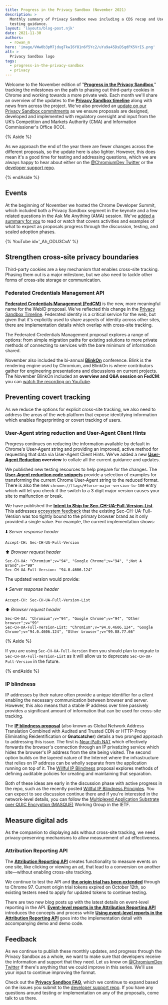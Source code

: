 ```yaml
---
title: Progress in the Privacy Sandbox (November 2021)
description: >
  Monthly summary of Privacy Sandbox news including a CDS recap and User-Agent
  testing guidance.
layout: 'layouts/blog-post.njk'
date: 2021-11-30
authors:
  - rowan_m
hero: 'image/VWw0b3pM7jdugTkwI6Y81n6f5Yc2/uYu9a45DsDSqdPX5VrIS.png'
alt: >
  Privacy Sandbox logo
tags:
  - progress-in-the-privacy-sandbox
  - privacy
---
```


Welcome to the November edition of "**[Progress in the Privacy
Sandbox](/tags/progress-in-the-privacy-sandbox/)**," tracking the milestones on
the path to phasing out third-party cookies in Chrome and working towards a more
private web. Each month we'll share an overview of the updates to the **[Privacy
Sandbox timeline](https://privacysandbox.com/timeline/)** along with news from
across the project. We've also provided an [update on our Privacy Sandbox
commitments](https://blog.google/around-the-globe/google-europe/update-our-privacy-sandbox-commitments/)
as we ensure proposals are designed, developed and implemented with regulatory
oversight and input from the UK’s Competition and Markets Authority (CMA) and
Information Commissioner's Office (ICO).

{% Aside %}

As we approach the end of the year there are fewer changes across the different
proposals, so the update here is also lighter. However, this does mean it's a
good time for testing and addressing questions, which we are always happy to
hear about either on the [@ChromiumDev Twitter](https://twitter.com/ChromiumDev)
or the [developer support
repo](https://github.com/GoogleChromeLabs/privacy-sandbox-dev-support).

{% endAside %}


## Events

At the beginning of November we hosted the Chrome Developer Summit, which
included both a Privacy Sandbox segment in the keynote and a few related
questions in the Ask Me Anything (AMA) session. We've [added a summary for
you](/docs/privacy-sandbox/cds21-update/) to read or watch that covers
activities and examples of what to expect as proposals progress through the
discussion, testing, and scaled adoption phases.


{% YouTube id='_Ah_ODU3CvA' %}


## Strengthen cross-site privacy boundaries

Third-party cookies are a key mechanism that enables cross-site tracking.
Phasing them out is a major milestone, but we also need to tackle other forms of
cross-site storage or communication.


### Federated Credentials Management API

**[Federated Credentials Management (FedCM)](https://github.com/WICG/FedCM)** is
the new, more meaningful name for the WebID proposal.  We've reflected this
change in the [Privacy Sandbox Timeline](https://privacysandbox.com/timeline/).
Federated identity is a critical service for the web, but given that it's
explicitly used to share aspects of identity across other sites, there are
implementation details which overlap with cross-site tracking.

The Federated Credentials Management proposal explores a range of options: from
simple migration paths for existing solutions to more private methods of
connecting to services with the bare minimum of information shared.

November also included the bi-annual
**[BlinkOn](https://www.chromium.org/events/blinkon-15)** conference. Blink is
the rendering engine used by Chromium, and BlinkOn is where contributors gather
for engineering presentations and discussions on current projects. The November
BlinkOn included an **overview and Q&A session on FedCM**: you can [watch the
recording on YouTube](https://www.youtube.com/watch?v=9la0cBhVXac).


## Preventing covert tracking

As we reduce the options for explicit cross-site tracking, we also need to
address the areas of the web platform that expose identifying information which
enables fingerprinting or covert tracking of users.


### User-Agent string reduction and User-Agent Client Hints

Progress continues on reducing the information available by default in Chrome's
User-Agent string and providing an improved, active method for requesting that
data via User-Agent Client Hints. We've added a new **[User-Agent
Reduction](/docs/privacy-sandbox/user-agent/) overview** to collate all the
current guidance and updates. 

We published new testing resources to help prepare for the changes. The
**[User-Agent reduction code
snippets](/docs/privacy-sandbox/user-agent/snippets/)** provide a selection of
examples for transforming the current Chrome User-Agent string to the reduced
format. There is also the new `chrome://flags/#force-major-version-to-100` entry
which will let you check if the switch to a 3 digit major version causes your
site to malfunction or break.

We have published the **[Intent to Ship for
Sec-CH-UA-Full-Version-List](https://groups.google.com/a/chromium.org/g/blink-dev/c/yZh8Lwr34Ro)**.
This addresses [ecosystem
feedback](https://github.com/WICG/ua-client-hints/issues/196) that the existing
Sec-CH-UA-Full-Version was too tightly bound to the primary browser brand as it
only provided a single value. For example, the current implementation shows:

⬇️ _Server response header_


```text
Accept-CH: Sec-CH-UA-Full-Version
```


⬆️ _Browser request header_


```text
Sec-CH-UA: "Chromium";v="94", "Google Chrome";v="94", ";Not A Brand";v="99"
Sec-CH-UA-Full-Version: "94.0.4606.124"
```


The updated version would provide:

⬇️ _Server response header_


```text
Accept-CH: Sec-CH-UA-Full-Version-List
```


⬆️ _Browser request header_


```text
Sec-CH-UA: "Chromium";v="94", "Google Chrome";v="94", "Other browser";v="99"
Sec-CH-UA-Full-Version-List: "Chromium";v="94.0.4606.124", "Google Chrome";v="94.0.4606.124", "Other browser";v="99.88.77.66"
```


{% Aside %}

If you are using `Sec-CH-UA-Full-Version` then you should plan to migrate to
`Sec-CH-UA-Full-Version-List` as it will allow us to deprecate
`Sec-CH-UA-Full-Version` in the future.

{% endAside %}


### IP blindness

IP addresses by their nature often provide a unique identifier for a client
enabling the necessary communication between browser and server. However, this
also means that a stable IP address over time passively provides a significant
amount of information that can be used for cross-site tracking.

The **[IP blindness proposal](https://github.com/bslassey/ip-blindness)** (also
known as Global Network Address Translation Combined with Audited and Trusted
CDN or HTTP-Proxy Eliminating Reidentification or **Gnatcatcher**) details a two
pronged approach to addressing this issue. The first is [Near-Path
NAT](https://github.com/bslassey/ip-blindness/blob/master/near_path_nat.md)
which effectively forwards the browser's connection through an IP privatizing
service which hides the browser's IP address from the site being visited. The
second option builds on the layered nature of the Internet where the
infrastructure that relies on IP address can be wholly separate from the
application running on top of it. The [Willful IP
Blindness](https://github.com/bslassey/ip-blindness/blob/master/willful_ip_blindness.md)
proposal explores methods of defining auditable policies for creating and
maintaining that separation.

Both of these ideas are early in the discussion phase with active progress in
the repo, such as the recently posted [Willful IP Blindness
Principles](https://github.com/bslassey/ip-blindness/blob/master/proposed_willful_ip_blindness_principles.md).
You can expect to see discussion continue there and if you're interested in the
network-level details, you can follow the [Multiplexed Application Substrate
over QUIC Encryption (MASQUE)](https://datatracker.ietf.org/wg/masque/about/)
Working Group in the IETF.


## Measure digital ads

As the companion to displaying ads without cross-site tracking, we need
privacy-preserving mechanisms to allow measurement of ad effectiveness.


### Attribution Reporting API

The **[Attribution Reporting
API](/docs/privacy-sandbox/attribution-reporting/)** creates functionality to
measure events on one site, like clicking or viewing an ad, that lead to a
conversion on another site—without enabling cross-site tracking.

We continue to test the API and **[the origin trial has been
extended](https://groups.google.com/a/chromium.org/g/blink-dev/c/DdjaFmsb4fA)**
through to Chrome 97. Current origin trial tokens expired on October 12th, so
existing testers need to apply for updated tokens to continue testing.

There are two new blog posts up with the latest details on event-level reporting
in the API. **[Event-level reports in the Attribution Reporting
API](/docs/privacy-sandbox/attribution-reporting-event-introduction/)**
introduces the concepts and process while **[Using event-level reports in the
Attribution Reporting
API](/docs/privacy-sandbox/attribution-reporting-event-guide/)** goes into the
implementation detail with accompanying demo and demo code.


## Feedback

As we continue to publish these monthly updates, and progress through the
Privacy Sandbox as a whole, we want to make sure that developers receive the
information and support that they need. Let us know on [@ChromiumDev
Twitter](https://twitter.com/ChromiumDev) if there's anything that we could
improve in this series. We'll use your input to continue improving the format.

Check out the **[Privacy Sandbox FAQ](/docs/privacy-sandbox/faq/)**, which we
continue to expand based on the issues you submit to the [developer support
repo](https://github.com/GoogleChromeLabs/privacy-sandbox-dev-support). If you
have any questions around testing or implementation on any of the proposals,
come talk to us there.
